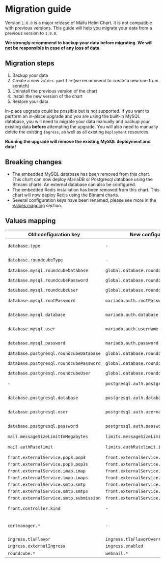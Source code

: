 # Migration guide

Version `1.0.0` is a major release of Mailu Helm Chart. It is not compatible with previous versions.
This guide will help you migrate your data from a previous version to `1.0.0`.

**We strongly recommend to backup your data before migrating. We will not be responsible in case of any loss of data.**

## Migration steps

1. Backup your data
2. Create a new `values.yaml` file (we recommend to create a new one from scratch)
3. Uninstall the previous version of the chart
4. Install the new version of the chart
5. Restore your data

In-place upgrade could be possible but is not supported.
If you want to perform an in-place upgrade and you are using the built-in MySQL database, you will need to migrate your data manually and backup your existing data **before** attempting the upgrade.
You will also need to manually delete the existing `Ingress`, as well as all existing `Deployment` resources.

**Running the upgrade will remove the existing MySQL deployment and data!**

## Breaking changes

- The embedded MySQL database has been removed from this chart.
  This chart can now deploy MariaDB or Postgresql database using the Bitnami charts.
  An external database can also be configured.
- The embedded Redis installation has been removed from this chart.
  This chart will now deploy Redis using the Bitnami charts.
- Several configuration keys have been renamed, please see more in the [Values mapping](#values-mapping) section.

## Values mapping

| Old configuration key                   | New configuration key                       | Comments                                                                                                            |
| --------------------------------------- | ------------------------------------------- | ------------------------------------------------------------------------------------------------------------------- |
| `database.type`                         | `-`                                         | Removed. Use `postgresql.enabled` or `mariadb.enabled` instead.                                                     |
| `database.roundcubeType`                | `-`                                         | Removed. Use `postgresql.enabled` or `mariadb.enabled` instead.                                                     |
| `database.mysql.roundcubeDatabase`      | `global.database.roundcube.database`        |                                                                                                                     |
| `database.mysql.roundcubePassword`      | `global.database.roundcube.password`        | Ignored if using `global.database.roundcube.existingSecret`                                                         |
| `database.mysql.roundcubeUser`          | `global.database.roundcube.username`        |                                                                                                                     |
| `database.mysql.rootPassword`           | `mariadb.auth.rootPassword`                 | Check [Bitnami MariaDB](https://artifacthub.io/packages/helm/bitnami/mariadb) for more configuration options.       |
| `database.mysql.database`               | `mariadb.auth.database`                     | Check [Bitnami MariaDB](https://artifacthub.io/packages/helm/bitnami/mariadb) for more configuration options.       |
| `database.mysql.user`                   | `mariadb.auth.username`                     | Check [Bitnami MariaDB](https://artifacthub.io/packages/helm/bitnami/mariadb) for more configuration options.       |
| `database.mysql.password`               | `mariadb.auth.password`                     | Check [Bitnami MariaDB](https://artifacthub.io/packages/helm/bitnami/mariadb) for more configuration options.       |
| `database.postgresql.roundcubeDatabase` | `global.database.roundcube.database`        |                                                                                                                     |
| `database.postgresql.roundcubePassword` | `global.database.roundcube.password`        | Ignored if using `global.database.roundcube.existingSecret`                                                         |
| `database.postgresql.roundcubeUser`     | `global.database.roundcube.username`        |                                                                                                                     |
| `-`                                     | `postgresql.auth.postgresPassword`          | Check [Bitnami Postgresql](https://artifacthub.io/packages/helm/bitnami/postgresql) for more configuration options. |
| `database.postgresql.database`          | `postgresql.auth.database`                  | Check [Bitnami Postgresql](https://artifacthub.io/packages/helm/bitnami/postgresql) for more configuration options. |
| `database.postgresql.user`              | `postgresql.auth.username`                  | Check [Bitnami Postgresql](https://artifacthub.io/packages/helm/bitnami/postgresql) for more configuration options. |
| `database.postgresql.password`          | `postgresql.auth.password`                  | Check [Bitnami Postgresql](https://artifacthub.io/packages/helm/bitnami/postgresql) for more configuration options. |
| `mail.messageSizeLimitInMegabytes`      | `limits.messageSizeLimitInMegabytes`        |                                                                                                                     |
| `mail.authRatelimit`                    | `limits.authRatelimit.ip`                   | Additional limits available, please see `values.yaml` file for more options.                                        |
| `front.externalService.pop3.pop3`       | `front.externalService.services.pop3`       |                                                                                                                     |
| `front.externalService.pop3.pop3s`      | `front.externalService.services.pop3s`      |                                                                                                                     |
| `front.externalService.imap.imap`       | `front.externalService.services.imap`       |                                                                                                                     |
| `front.externalService.imap.imaps`      | `front.externalService.services.imaps`      |                                                                                                                     |
| `front.externalService.smtp.smtp`       | `front.externalService.services.smtp`       |                                                                                                                     |
| `front.externalService.smtp.smtps`      | `front.externalService.services.smtps`      |                                                                                                                     |
| `front.externalService.smtp.submission` | `front.externalService.services.submission` |                                                                                                                     |
| `front.controller.kind`                 | `-`                                         | Removed for now, using `Deployment` kind. To be addressed at a later stage.                                         |
| `certmanager.*`                         | `-`                                         | Removed. Configure using annotations on `ingress.annotations` to generate a valid certificate instead.              |
| `ingress.tlsFlavor`                     | `ingress.tlsFlavorOverride`                 |                                                                                                                     |
| `ingress.externalIngress`               | `ingress.enabled`                           |                                                                                                                     |
| `roundcube.*`                           | `webmail.*`                                 | `roundcube` has been renamed to `webmail`                                                                           |
